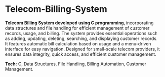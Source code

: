 # Telecom-Billing-System

**Telecom Billing System developed using C programming**, incorporating data structures and file handling for efficient management of customer records, usage, and billing. The system provides essential operations such as adding, updating, deleting, searching, and displaying customer records. It features automatic bill calculation based on usage and a menu-driven interface for easy navigation. Designed for small-scale telecom providers, it ensures data integrity, quick access, and efficient customer management.  

**Tech:** C, Data Structures, File Handling, Billing Automation, Customer Management.
